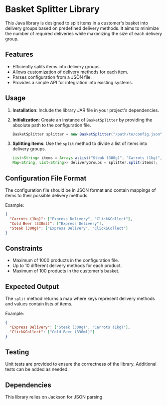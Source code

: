 # Basket Splitter Library

This Java library is designed to split items in a customer's basket into delivery groups based on predefined delivery methods. It aims to minimize the number of required deliveries while maximizing the size of each delivery group.

## Features

- Efficiently splits items into delivery groups.
- Allows customization of delivery methods for each item.
- Parses configuration from a JSON file.
- Provides a simple API for integration into existing systems.

## Usage

1. **Installation**: Include the library JAR file in your project's dependencies.
   
2. **Initialization**: Create an instance of `BasketSplitter` by providing the absolute path to the configuration file.
   
   ```java
   BasketSplitter splitter = new BasketSplitter("/path/to/config.json");
   ```

3. **Splitting Items**: Use the `split` method to divide a list of items into delivery groups.

   ```java
   List<String> items = Arrays.asList("Steak (300g)", "Carrots (1kg)", "Soda (24x330ml)");
   Map<String, List<String>> deliveryGroups = splitter.split(items);
   ```

## Configuration File Format

The configuration file should be in JSON format and contain mappings of items to their possible delivery methods.

Example:

```json
{
  "Carrots (1kg)": ["Express Delivery", "Click&Collect"],
  "Cold Beer (330ml)": ["Express Delivery"],
  "Steak (300g)": ["Express Delivery", "Click&Collect"]
}
```

## Constraints

- Maximum of 1000 products in the configuration file.
- Up to 10 different delivery methods for each product.
- Maximum of 100 products in the customer's basket.


## Expected Output

The `split` method returns a map where keys represent delivery methods and values contain lists of items.

Example:

```json
{
  "Express Delivery": ["Steak (300g)", "Carrots (1kg)"],
  "Click&Collect": ["Cold Beer (330ml)"]
}
```

## Testing

Unit tests are provided to ensure the correctness of the library. Additional tests can be added as needed.

## Dependencies

This library relies on Jackson for JSON parsing.